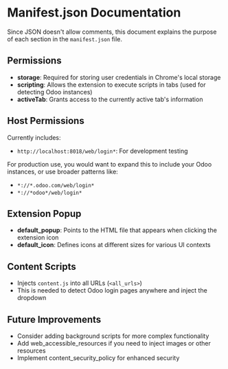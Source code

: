 # Manifest.json Documentation

Since JSON doesn't allow comments, this document explains the purpose of each section in the `manifest.json` file.

## Permissions

- **storage**: Required for storing user credentials in Chrome's local storage
- **scripting**: Allows the extension to execute scripts in tabs (used for detecting Odoo instances)
- **activeTab**: Grants access to the currently active tab's information

## Host Permissions

Currently includes:
- `http://localhost:8018/web/login*`: For development testing

For production use, you would want to expand this to include your Odoo instances, or use broader patterns like:
- `*://*.odoo.com/web/login*`
- `*://*odoo*/web/login*`

## Extension Popup

- **default_popup**: Points to the HTML file that appears when clicking the extension icon
- **default_icon**: Defines icons at different sizes for various UI contexts

## Content Scripts

- Injects `content.js` into all URLs (`<all_urls>`)
- This is needed to detect Odoo login pages anywhere and inject the dropdown

## Future Improvements

- Consider adding background scripts for more complex functionality
- Add web_accessible_resources if you need to inject images or other resources
- Implement content_security_policy for enhanced security
